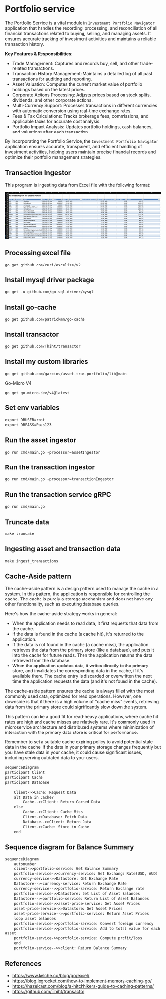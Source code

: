 # Portfolio service
The Portfolio Service is a vital module in `Investment Portfolio Navigator` application that handles the recording, 
processing, and reconciliation of all financial transactions related to buying, selling, and managing assets. 
It ensures accurate tracking of investment activities and maintains a reliable transaction history.

__Key Features & Responsibilities__:
- Trade Management: Captures and records buy, sell, and other trade-related transactions.
- Transaction History Management: Maintains a detailed log of all past transactions for auditing and reporting.
- Asset Valuation: Computes the current market value of portfolio holdings based on the latest prices.
- Corporate Actions Processing: Adjusts prices based on stock splits, dividends, and other corporate actions.
- Multi-Currency Support: Processes transactions in different currencies with automatic conversion using real-time exchange rates.
- Fees & Tax Calculations: Tracks brokerage fees, commissions, and applicable taxes for accurate cost analysis.
- Portfolio Impact Analysis: Updates portfolio holdings, cash balances, and valuations after each transaction.


By incorporating the Portfolio Service, the `Investment Portfolio Navigator`  application ensures accurate, transparent, 
and efficient handling of investment activities, helping users maintain precise financial records and optimize their 
portfolio management strategies.


## Transaction Ingestor
This program is ingesting data from Excel file with the following format:

![transaction-excel.png](transaction-excel.png)


## Processing excel file 
```shell
go get github.com/xuri/excelize/v2
```

## Install mysql driver package
```shell
go get -u github.com/go-sql-driver/mysql
```

## Install go-cache
```shell
go get github.com/patrickmn/go-cache
```

## Install transactor
```shell
go get github.com/Thiht/transactor
```

## Install my custom libraries
```shell
go get github.com/garcios/asset-trak-portfolio/lib@main 
```


Go-Micro V4
```shell
go get go-micro.dev/v4@latest
```


## Set env variables
```shell
export DBUSER=root
export DBPASS=Pass123
```

## Run the asset ingestor
```shell
go run cmd/main.go -processor=assetIngestor
```

## Run the transaction ingestor
```shell
go run cmd/main.go -processor=transactionIngestor
```

## Run the transaction service gRPC
```shell
go run cmd/main.go 
```

## Truncate data
```shell
make truncate
```

## Ingesting asset and transaction data
```shell
make ingest_transactions
```

## Cache-Aside pattern
The cache-aside pattern is a design pattern used to manage the cache in a system. In this pattern, the application is 
responsible for controlling the cache. The cache is purely a storage mechanism and does not have any other functionality, 
such as executing database queries.

Here's how the cache-aside strategy works in general:

- When the application needs to read data, it first requests that data from the cache.
- If the data is found in the cache (a cache hit), it's returned to the application.
- If the data is not found in the cache (a cache miss), the application retrieves the data from the primary store 
(like a database), and puts it into the cache for future reads. Then the application returns the data retrieved from 
the database.
- When the application updates data, it writes directly to the primary store, and invalidates the corresponding data in 
the cache, if it's available there. The cache entry is discarded or overwritten the next time the application requests 
the data (and it's not found in the cache).

The cache-aside pattern ensures the cache is always filled with the most commonly used data, optimized for read operations. 
However, one downside is that if there is a high volume of "cache miss" events, retrieving data from the primary store 
could significantly slow down the system.

This pattern can be a good fit for read-heavy applications, where cache hit rates are high and cache misses are 
relatively rare. It's commonly used in microservice architecture and distributed systems where minimization of interaction 
with the primary data store is critical for performance.

Remember to set a suitable cache expiring policy to avoid potential stale data in the cache. If the data in your primary
storage changes frequently but you have stale data in your cache, it could cause significant issues, including serving 
outdated data to your users.

```mermaid
sequenceDiagram
participant Client
participant Cache
participant Database

    Client->>Cache: Request Data
    alt Data in Cache?
        Cache-->>Client: Return Cached Data
    else
        Cache-->>Client: Cache Miss
        Client->>Database: Fetch Data
        Database-->>Client: Return Data
        Client->>Cache: Store in Cache
    end
```

## Sequence diagram for Balance Summary
```mermaid
sequenceDiagram
    autonumber
    client->>portfolio-service: Get Balance Summary
    portfolio-service->>currency-service: Get Exchange Rate(USD, AUD)
    currency-service->>Datastore: Get Exchange Rate
    Datastore-->>currency-service: Return Exchange Rate
    currency-service-->>portfolio-service: Return Exchange rate
    portfolio-service->>Datastore: Get List of Asset Balances
    Datastore-->>portfolio-service: Return List of Asset Balances
    portfolio-service->>asset-price-service: Get Asset Prices
    asset-price-service->>Datastore: Get Asset Prices
    asset-price-service-->>portfolio-service: Return Asset Prices
    loop asset balances
    portfolio-service->>portfolio-service: Convert foreign currency
    portfolio-service->>portfolio-service: Add to total value for each asset
    portfolio-service->>portfolio-service: Compute profit/loss
    end
    portfolio-service-->>client: Return Balance Summary
```


## References
- https://www.kelche.co/blog/go/excel/
- https://blog.logrocket.com/how-to-implement-memory-caching-go/
- https://hazelcast.com/blog/a-hitchhikers-guide-to-caching-patterns/
- https://github.com/Thiht/transactor